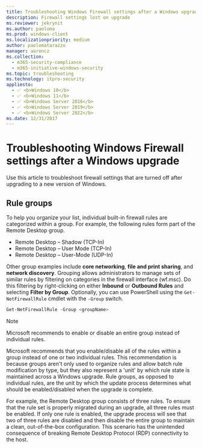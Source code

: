 ```yaml
---
title: Troubleshooting Windows Firewall settings after a Windows upgrade
description: Firewall settings lost on upgrade
ms.reviewer: jekrynit
ms.author: paoloma
ms.prod: windows-client
ms.localizationpriority: medium
author: paolomatarazzo
manager: aaroncz
ms.collection: 
  - m365-security-compliance
  - m365-initiative-windows-security
ms.topic: troubleshooting
ms.technology: itpro-security
appliesto: 
  - ✅ <b>Windows 10</b>
  - ✅ <b>Windows 11</b>
  - ✅ <b>Windows Server 2016</b>
  - ✅ <b>Windows Server 2019</b>
  - ✅ <b>Windows Server 2022</b>
ms.date: 12/31/2017
---
```


# Troubleshooting Windows Firewall settings after a Windows upgrade

Use this article to troubleshoot firewall settings that are turned off after upgrading to a new version of Windows.

## Rule groups

To help you organize your list, individual built-in firewall rules are categorized within a group. For example, the following rules form part of the Remote Desktop group.

- Remote Desktop – Shadow (TCP-In)
- Remote Desktop – User Mode (TCP-In)
- Remote Desktop – User-Mode (UDP-In)

Other group examples include **core networking**, **file and print sharing**, and **network discovery**. Grouping allows administrators to manage sets of similar rules by filtering on categories in the firewall interface (wf.msc). Do this filtering by right-clicking on either **Inbound** or **Outbound Rules** and selecting **Filter by Group**. Optionally, you can use PowerShell using the `Get-NetFirewallRule` cmdlet with the `-Group` switch.

```Powershell
Get-NetFirewallRule -Group <groupName>
```

> [!NOTE] 
> Microsoft recommends to enable or disable an entire group instead of individual rules.

Microsoft recommends that you enable/disable all of the rules within a group instead of one or two individual rules. This recommendation is because groups aren't only used to organize rules and allow batch rule modification by type, but they also represent a 'unit' by which rule state is maintained across a Windows upgrade. Rule groups, as opposed to individual rules, are the unit by which the update process determines what should be enabled/disabled when the upgrade is complete.

For example, the Remote Desktop group consists of three rules. To ensure that the rule set is properly migrated during an upgrade, all three rules must be enabled. If only one rule is enabled, the upgrade process will see that two of three rules are disabled and then disable the entire group to maintain a clean, out-of-the-box configuration. This scenario has the unintended consequence of breaking Remote Desktop Protocol (RDP) connectivity to the host.
